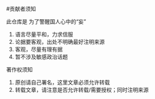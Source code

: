 #贡献者须知



此仓库是 为了警醒国人心中的“妄”

1. 语言尽量平和，力求信服
2. 论据要客观，出处不明确最好注明来源
3. 客观，尽量有理有据
4. 暂不涉及敏感政治话题



著作权须知

1. 原创请自己署名，这里文章必须允许转载
2. 转载文章，请注意是否允许转载/需要授权；同时注明来源
